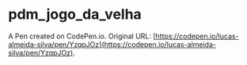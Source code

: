 # pdm_jogo_da_velha

A Pen created on CodePen.io. Original URL: [https://codepen.io/lucas-almeida-silva/pen/YzqpJOz](https://codepen.io/lucas-almeida-silva/pen/YzqpJOz).


